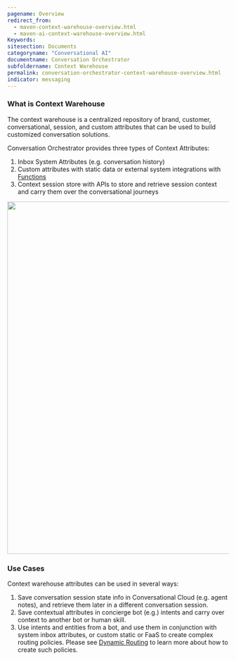 ```yaml
---
pagename: Overview
redirect_from:
  - maven-context-warehouse-overview.html
  - maven-ai-context-warehouse-overview.html
Keywords:
sitesection: Documents
categoryname: "Conversational AI"
documentname: Conversation Orchestrator
subfoldername: Context Warehouse
permalink: conversation-orchestrator-context-warehouse-overview.html
indicator: messaging
---
```


### What is Context Warehouse

The context warehouse is a centralized repository of brand, customer, conversational, session, and custom attributes that can be used to build customized conversation solutions. 

Conversation Orchestrator provides three types of Context Attributes:

1. Inbox System Attributes (e.g. conversation history)
2. Custom attributes with static data or external system integrations with [Functions](liveperson-functions-overview.html)
3. Context session store with APIs to store and retrieve session context and carry them over the conversational journeys

<img class="fancyimage" width="800" src="img/maven/Context Warehouse Diagram.png">

### Use Cases

Context warehouse attributes can be used in several ways:

1. Save conversation session state info in Conversational Cloud (e.g. agent notes), and retrieve them later in a different conversation session.
2. Save contextual attributes in concierge bot (e.g.) intents and carry over context to another bot or human skill.
3. Use intents and entities from a bot, and use them in conjunction with system inbox attributes, or custom static or FaaS to create complex routing policies. Please see [Dynamic Routing](maven-ai-powered-routing-overview.html) to learn more about how to create such policies. 